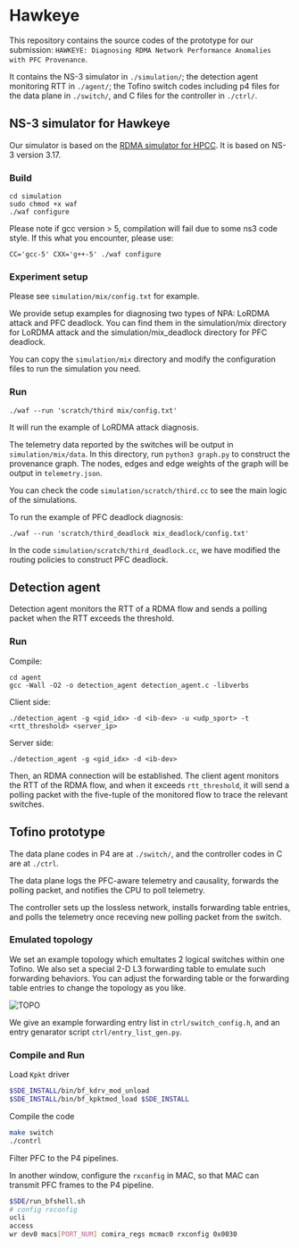 # Hawkeye

This repository contains the source codes of the prototype for our submission: `HAWKEYE: Diagnosing RDMA Network Performance Anomalies
with PFC Provenance`.

It contains the NS-3 simulator in `./simulation/`; the detection agent monitoring RTT in `./agent/`; the Tofino switch codes including p4 files for the data plane in `./switch/`, and C files for the controller in `./ctrl/`.

## NS-3 simulator for Hawkeye

Our simulator is based on the [RDMA simulator for HPCC](https://github.com/alibaba-edu/High-Precision-Congestion-Control). It is based on NS-3 version 3.17.


### Build
```
cd simulation
sudo chmod +x waf
./waf configure
```

Please note if gcc version > 5, compilation will fail due to some ns3 code style.  If this what you encounter, please use:

`CC='gcc-5' CXX='g++-5' ./waf configure`

### Experiment setup
Please see `simulation/mix/config.txt` for example. 

We provide setup examples for diagnosing two types of NPA: LoRDMA attack and PFC deadlock. You can find them in the simulation/mix directory for LoRDMA attack and the simulation/mix_deadlock directory for PFC deadlock. 

You can copy the `simulation/mix` directory and modify the configuration files to run the simulation you need.


### Run

```./waf --run 'scratch/third mix/config.txt'```

It will run the example of LoRDMA attack diagnosis. 

The telemetry data reported by the switches will be output in `simulation/mix/data`. In this directory, run 
```python3 graph.py``` 
to construct the provenance graph. The nodes, edges and edge weights of the graph will be output in `telemetry.json`.

You can check the code `simulation/scratch/third.cc` to see the main logic of the simulations. 

To run the example of PFC deadlock diagnosis:

```./waf --run 'scratch/third_deadlock mix_deadlock/config.txt'```

In the code `simulation/scratch/third_deadlock.cc`, we have modified the routing policies to construct PFC deadlock.

## Detection agent

Detection agent monitors the RTT of a RDMA flow and sends a polling packet when the RTT exceeds the threshold.

### Run

Compile:
```
cd agent
gcc -Wall -O2 -o detection_agent detection_agent.c -libverbs
```

Client side:

```./detection_agent -g <gid_idx> -d <ib-dev> -u <udp_sport> -t <rtt_threshold> <server_ip>```

Server side:

```./detection_agent -g <gid_idx> -d <ib-dev>```

Then, an RDMA connection will be established. The client agent monitors the RTT of the RDMA flow, and when it exceeds `rtt_threshold`, it will send a polling packet with the five-tuple of the monitored flow to trace the relevant switches.


## Tofino prototype

The data plane codes in P4 are at `./switch/`, and the controller codes in C  are at `./ctrl`.

The data plane logs the PFC-aware telemetry and causality, forwards the polling packet, and notifies the CPU to poll telemetry.

The controller sets up the lossless network, installs forwarding table entries, and polls the telemetry once receving new polling packet from the switch.

### Emulated topology

We set an example topology which emultates 2 logical switches within one Tofino. 
We also set a special 2-D L3 forwarding table to emulate such forwarding behaviors. 
You can adjust the forwarding table or the forwarding table entries to change the topology as you like.

![TOPO](./figs/anonymous-topo.png)

We give an example forwarding entry list in `ctrl/switch_config.h`, and an entry genarator script `ctrl/entry_list_gen.py`.

### Compile and Run


Load `Kpkt` driver

```bash
$SDE_INSTALL/bin/bf_kdrv_mod_unload
$SDE_INSTALL/bin/bf_kpktmod_load $SDE_INSTALL
```

Compile the code

```bash
make switch
./contrl
```

Filter PFC to the P4 pipelines.

In another window, configure the `rxconfig` in MAC, so that MAC can transmit PFC frames to the P4 pipeline.

```bash
$SDE/run_bfshell.sh
# config rxconfig
ucli
access
wr dev0 macs[PORT_NUM] comira_regs mcmac0 rxconfig 0x0030
```
